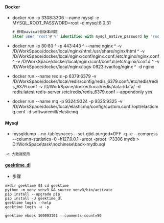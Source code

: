 #### Docker
* docker run -p 3308:3306 --name mysql -e MYSQL_ROOT_PASSWORD=root -d mysql:8.0.31
    ```sql
    # 修改navicat低版本问题
    alter user 'root'@'%' identified with mysql_native_password by 'root';
    ```
* docker run -p 80:80  ^
  -p 443:443  ^
  --name nginx ^
  -v /D/WorkSpace/docker/local/nginx/html:/usr/share/nginx/html ^
  -v /D/WorkSpace/docker/local/nginx/conf/nginx.conf:/etc/nginx/nginx.conf ^
  -v /D/WorkSpace/docker/local/nginx/conf/conf.d:/etc/nginx/conf.d ^
  -v /D/WorkSpace/docker/local/nginx/logs-0623:/var/log/nginx ^
  -d nginx 

* docker run --name redis -p 6379:6379 -v /D/WorkSpace/docker/local/redis/config/redis_6379.conf:/etc/redis/redis_6379.conf -v /D/WorkSpace/docker/local/redis/data:/data/ -d redis:latest redis-server /etc/redis/redis_6379.conf --appendonly yes

* docker run --name mq -p 9324:9324 -p 9325:9325 -v /D/WorkSpace/docker/local/elasticmq/config/custom.conf:/opt/elasticmq.conf -d softwaremill/elasticmq 

#### Mysql
* mysqldump --no-tablespaces --set-gtid-purged=OFF -q -e --compress --column-statistics=0  -h127.0.0.1 -uroot -proot -P3306  mydb > D:\WorkSpace\task\nochinese\back-mydb.sql
```text
-q 大数据使用 
```

#### [geektime_dl](https://jachinlin.github.io/geektime_dl/)
* 步骤
```shell
mkdir geektime $$ cd geektime
python -m venv venv3 && source venv3/bin/activate
pip install --upgrade pip
pip install -U geektime_dl
geektime login --help
geektime login -a -p

geektime ebook 100003101 --comments-count=50
```